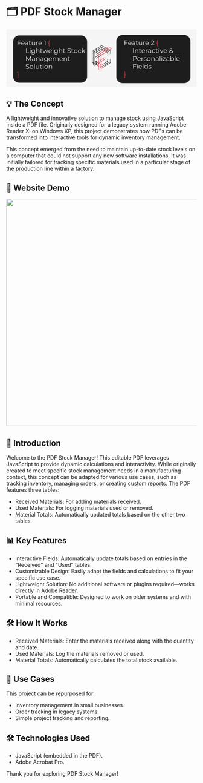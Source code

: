 # 🗂️ PDF Stock Manager

![Project Cover](https://raw.githubusercontent.com/coelhof12/PDF-Stock-Manager/refs/heads/main/Assets/Repo_Covers.jpg)

## 💡 The Concept

A lightweight and innovative solution to manage stock using JavaScript inside a PDF file. Originally designed for a legacy system running Adobe Reader XI on Windows XP, this project demonstrates how PDFs can be transformed into interactive tools for dynamic inventory management.

This concept emerged from the need to maintain up-to-date stock levels on a computer that could not support any new software installations. It was initially tailored for tracking specific materials used in a particular stage of the production line within a factory.

## 🎥 Website Demo

<p align="left"> 
   <img width="920" height="600" src="DEMO_URL_HERE"> 
</p>

## 📖 Introduction

Welcome to the PDF Stock Manager! This editable PDF leverages JavaScript to provide dynamic calculations and interactivity. While originally created to meet specific stock management needs in a manufacturing context, this concept can be adapted for various use cases, such as tracking inventory, managing orders, or creating custom reports.
The PDF features three tables:
- Received Materials: For adding materials received.
- Used Materials: For logging materials used or removed.
- Material Totals: Automatically updated totals based on the other two tables.

## 📊 Key Features

- Interactive Fields: Automatically update totals based on entries in the "Received" and "Used" tables.
- Customizable Design: Easily adapt the fields and calculations to fit your specific use case.
- Lightweight Solution: No additional software or plugins required—works directly in Adobe Reader.
- Portable and Compatible: Designed to work on older systems and with minimal resources.

## 🛠️ How It Works

- Received Materials: Enter the materials received along with the quantity and date.
- Used Materials: Log the materials removed or used.
- Material Totals: Automatically calculates the total stock available.

## 🌟 Use Cases

This project can be repurposed for:
- Inventory management in small businesses.
- Order tracking in legacy systems.
- Simple project tracking and reporting.

## 🛠️ Technologies Used

- JavaScript (embedded in the PDF).
- Adobe Acrobat Pro.

Thank you for exploring PDF Stock Manager!

